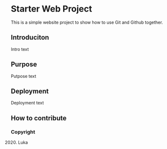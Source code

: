 # Starter Web Project

This is a simple website project to show how to use Git and Github together.

## Introduciton

Intro text

## Purpose

Putpose text

## Deployment

Deployment text

## How to contribute

### Copyright
2020. Luka